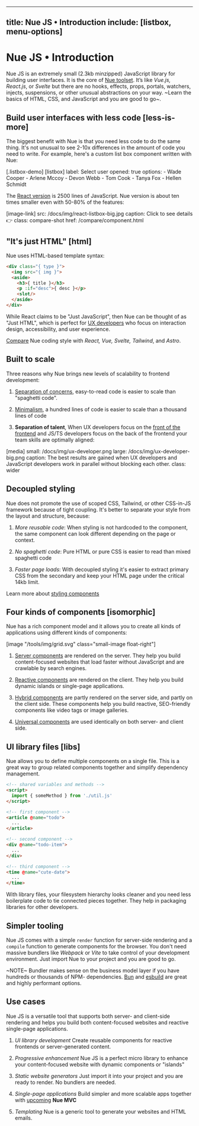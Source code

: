 
---
title: Nue JS • Introduction
include: [listbox, menu-options]
---

# Nue JS • Introduction

Nue JS is an extremely small (2.3kb minzipped) JavaScript library for building user interfaces. It is the core of [Nue toolset](/tools/). It’s like *Vue.js, React.js*, or *Svelte* but there are no hooks, effects, props, portals, watchers, injects, suspensions, or other unusual abstractions on your way. ~Learn the basics of HTML, CSS, and JavaScript and you are good to go~.


## Build user interfaces with less code [less-is-more]
The biggest benefit with Nue is that you need less code to do the same thing. It's not unusual to see 2-10x differences in the amount of code you need to write. For example, here's a custom list box component written with Nue:

[.listbox-demo]
  [listbox]
    label: Select user
    opened: true
    options:
      - Wade Cooper
      - Arlene Mccoy
      - Devon Webb
      - Tom Cook
      - Tanya Fox
      - Hellen Schmidt

The [React version](https://headlessui.com/react/listbox) is 2500 lines of JavaScript. Nue version is about ten times smaller even with 50-80% of the features:

[image-link]
  src: /docs/img/react-listbox-big.jpg
  caption: Click to see details 👉
  class: compare-shot
  href: /compare/component.html



## "It's just HTML" [html]
Nue uses HTML-based template syntax:

``` html
<div class="{ type }">
  <img src="{ img }">
  <aside>
    <h3>{ title }</h3>
    <p :if="desc">{ desc }</p>
    <slot/>
  </aside>
</div>
```

While React claims to be "Just JavaScript", then Nue can be thought of as "Just HTML", which is perfect for [UX developers][divide] who focus on interaction design, accessibility, and user experience.

[Compare](/compare/component.html) Nue coding style with *React, Vue, Svelte, Tailwind*, and *Astro*.

[divide]: https://css-tricks.com/the-great-divide/


## Built to scale
Three reasons why Nue brings new levels of scalability to frontend development:

1. [Separation of concerns](//nuejs.org//why/#soc), easy-to-read code is easier to scale than "spaghetti code".

1. [Minimalism](//nuejs.org/why/#minimalism), a hundred lines of code is easier to scale than a thousand lines of code

1. **Separation of talent**, When UX developers focus on the [front of the frontend][back] and JS/TS developers focus on the back of the frontend your team skills are optimally aligned:


[back]: https://bradfrost.com/blog/post/front-of-the-front-end-and-back-of-the-front-end-web-development/

[media]
  small: /docs/img/ux-developer.png
  large: /docs/img/ux-developer-big.png
  caption: The best results are gained when UX developers and JavaScript developers work in parallel without blocking each other.
  class: wider


## Decoupled styling
Nue does not promote the use of scoped CSS, Tailwind, or other CSS-in-JS framework because of tight coupling. It's better to separate your style from the layout and structure, because:

1. *More reusable code*: When styling is not hardcoded to the component, the same component can look different depending on the page or context.

1. *No spaghetti code*: Pure HTML or pure CSS is easier to read than mixed spaghetti code

1. *Faster page loads*: With decoupled styling it's easier to extract primary CSS from the secondary and keep your HTML page under the critical 14kb limit.

Learn more about [styling components](styling-components.html)



## Four kinds of components [isomorphic]
Nue has a rich component model and it allows you to create all kinds of applications using different kinds of components:

[image "/tools/img/grid.svg" class="small-image float-right"]

1. [Server components](server-components.html) are rendered on the server. They help you build content-focused websites that load faster without JavaScript and are crawlable by search engines.


2. [Reactive components](reactive-components.html) are rendered on the client. They help you build dynamic islands or single-page applications.

3. [Hybrid components](isomorphic-components.html#hybrid) are partly rendered on the server side, and partly on the client side. These components help you build reactive, SEO-friendly components like video tags or image galleries.

3. [Universal components](isomorphic-components.html#universal-components) are used identically on both server- and client side.




## UI library files [libs]
Nue allows you to define multiple components on a single file. This is a great way to group related components together and simplify dependency management.


``` html
<!-- shared variables and methods -->
<script>
  import { someMethod } from './util.js'
</script>

<!-- first component -->
<article @name="todo">
  ...
</article>

<!-- second component -->
<div @name="todo-item">
  ...
</div>

<!-- third component -->
<time @name="cute-date">
  ...
</time>
```

With library files, your filesystem hierarchy looks cleaner and you need less boilerplate code to tie connected pieces together. They help in packaging libraries for other developers.


## Simpler tooling
Nue JS comes with a simple `render` function for server-side rendering and a `compile` function to generate components for the browser. You don't need massive bundlers like *Webpack* or *Vite* to take control of your development environment. Just import Nue to your project and you are good to go.

~NOTE~ Bundler makes sense on the business model layer if you have hundreds or thousands of NPM- dependencies. [Bun](//bun.sh) and [esbuild](//esbuild.github.io/) are great and highly performant options.


## Use cases
Nue JS is a versatile tool that supports both server- and client-side rendering and helps you build both content-focused websites and reactive single-page applications.

1. *UI library development* Create reusable components for reactive frontends or server-generated content.

2. *Progressive enhancement* Nue JS is a perfect micro library to enhance your content-focused website with dynamic components or "islands"

3. *Static website generators* Just import it into your project and you are ready to render. No bundlers are needed.

4. *Single-page applications* Build simpler and more scalable apps together with [upcoming](/tools/) **Nue MVC**

5. *Templating* Nue is a generic tool to generate your websites and HTML emails.






